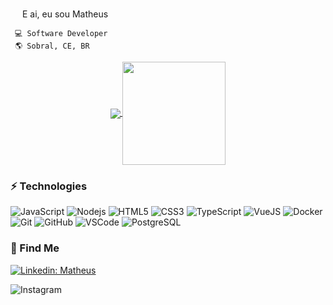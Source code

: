 <img src="https://media.giphy.com/media/hvRJCLFzcasrR4ia7z/giphy.gif" width="15px"> E ai, eu sou Matheus


	 💻 Software Developer
	 🌎 Sobral, CE, BR
	 





<p align="center">
  <a href="https://github.com/anuraghazra/github-readme-stats">
    <img
      align="center"
      src="https://github-readme-stats.vercel.app/api/top-langs/?username=mat-viana&count_private=true&layout=compact&langs_count=10"
    />
  </a>
  <a href="https://github.com/anuraghazra/github-readme-stats">
    <img
      align="center"
      height="165"
      src="https://github-readme-stats.vercel.app/api?username=mat-viana&count_private=true&show_icons=true&custom_title=Status%20GitHub"
    />
  </a>
</p>



### ⚡ Technologies

<p align="center"> 

![JavaScript](https://img.shields.io/badge/-JavaScript-black?style=flat-square&logo=javascript)
![Nodejs](https://img.shields.io/badge/-Nodejs-339933?style=flat-square&logo=Node.js&logoColor=white)
![HTML5](https://img.shields.io/badge/-HTML5-E34F26?style=flat-square&logo=html5&logoColor=white)
![CSS3](https://img.shields.io/badge/-CSS3-1572B6?style=flat-square&logo=css3)
![TypeScript](https://img.shields.io/badge/-TypeScript-007ACC?style=flat-square&logo=typescript)
![VueJS](https://img.shields.io/badge/-Vue.js-4FC08D?style=flat-square&logo=vue.js&logoColor=white)
![Docker](https://img.shields.io/badge/-Docker-2496ED?style=flat-square&logo=docker&logoColor=white)
![Git](https://img.shields.io/badge/-Git-black?style=flat-square&logo=git)
![GitHub](https://img.shields.io/badge/-GitHub-181717?style=flat-square&logo=github)
![VSCode](https://img.shields.io/badge/-VSCode-007ACC?style=flat-square&logo=visual-studio-code&logoColor=white)
![PostgreSQL](https://img.shields.io/badge/-PostgreSQL-336791?style=flat-square&logo=postgresql)
</p>


### 🚀 Find Me
  [![Linkedin: Matheus](https://img.shields.io/badge/-Linkedin-blue?style=flat-square&logo=Linkedin&logoColor=white&link=https://www.linkedin.com/in/matheus-viana-034714100/)](https://www.linkedin.com/in/matheus-viana-034714100/)

![Instagram](https://img.shields.io/badge/-instagram-F0F0F0?style=flat-square&logo=instagram&link=https://www.instagram.com/mhviana42/)
